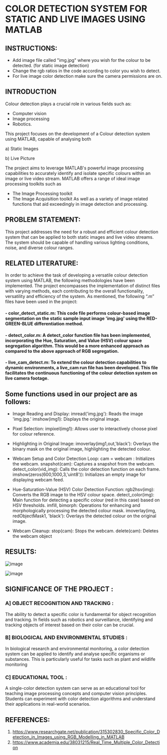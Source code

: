 # COLOR DETECTION SYSTEM FOR STATIC AND LIVE IMAGES USING MATLAB 
## INSTRUCTIONS:
- Add image file called "img.jpg" where you wish for the colour to be detected. (for static image detection)
- Change the rgb ratios in the code according to color you wish to detect.
- For live image color detection make sure the camera permissions are on.
  
## INTRODUCTION 
Colour detection plays a crucial role in various fields such as:
- Computer vision
- Image processing
- Robotics.
  
This project focuses on the development of a Colour detection system using MATLAB, capable of analysing both

a) Static Images

b) Live Picture

The project aims to leverage MATLAB's powerful image processing capabilities to accurately identify and isolate specific colours within an image or live video stream.
MATLAB offers a range of ideal image processing toolkits such as
- The Image Processing toolkit
- The Image Acquisition toolkit
As well as a variety of image related functions that aid exceedingly in image detection and processing.

## PROBLEM STATEMENT:

This project addresses the need for a robust and efficient colour detection system that can be applied to both static images and live video streams. The system should be capable of handling various lighting conditions, noise, and diverse colour ranges.

## RELATED LITERATURE:

In order to achieve the task of developing a versatile colour detection system using MATLAB, the following methodologies have been implemented. The project encompasses the implementation of distinct files with varying methods, each contributing to the overall functionality, versatility and efficiency of the system. As mentioned, the following “.m” files have been used in the project:
#### - color_detect_static.m: This code file performs colour-based image segmentation on the static sample input image 'img.jpg' using the RED-GREEN-BLUE differentiation method.
#### - detect_color.m: A detect_color function file has been implemented, incorporating the Hue, Saturation, and Value (HSV) colour space segregation algorithm. This would be a more enhanced approach as compared to the above approach of RGB segregation.
#### - live_cam_detect.m: To extend the colour detection capabilities to dynamic environments, a live_cam run file has been developed. This file facilitates the continuous functioning of the colour detection system on live camera footage.

## Some functions used in our project are as follows:

- Image Reading and Display:
  imread('img.jpg'): Reads the image 'img.jpg.'
  imshow(img1): Displays the original image.
  
- Pixel Selection:
  impixel(img1): Allows user to interactively choose pixel for colour reference.
  
- Highlighting in Original Image:
  imoverlay(img1,out,'black'): Overlays the binary mask on the original image, highlighting the detected colour.
  
- Webcam Setup and Color Detection Loop:
  cam = webcam : Initializes the webcam.
  snapshot(cam): Captures a snapshot from the webcam.
  detect_color(vid_img): Calls the color detection function on each frame.
  imshow(zeros(600,1000,3,'uint8')): Initializes an empty image for displaying webcam feed.
  
- Hue-Saturation-Value (HSV) Color Detection Function:
  rgb2hsv(img): Converts the RGB image to the HSV colour space.
  detect_color(img): Main function for detecting a specific colour (red in this case) based on HSV thresholds.
  imfill, bimorph: Operations for enhancing and morphologically processing the detected colour mask.
  imoverlay(img, redObjectMask1, 'black'): Overlays the detected colour on the original image.
  
- Webcam Cleanup:
  stop(cam): Stops the webcam.
  delete(cam): Deletes the webcam object

## RESULTS:
![image](https://github.com/user-attachments/assets/2ac99769-9e6d-4335-9f2d-f4f6ef0cc5c4)

![image](https://github.com/user-attachments/assets/7fd527b0-5828-4d46-973b-9687aa2b566d)


## SIGNIFICANCE OF THE PROJECT :

### A] OBJECT RECOGNITION AND TRACKING :
The ability to detect a specific color is fundamental for object recognition and tracking. In fields such as robotics and surveillance, identifying and tracking objects of interest based on their color can be crucial.

### B] BIOLOGICAL AND ENVIRONMENTAL STUDIES :
In biological research and environmental monitoring, a color detection system can be applied to identify and analyse specific organisms or substances. This is particularly useful for tasks such as plant and wildlife monitoring

### C] EDUCATIONAL TOOL :
A single-color detection system can serve as an educational tool for teaching image processing concepts and computer vision principles. Students can experiment with color detection algorithms and understand
their applications in real-world scenarios.

## REFERENCES:
1. https://www.researchgate.net/publication/315302830_Specific_Color_Detection_in_Images_using_RGB_Modelling_in_MATLAB
2. https://www.academia.edu/38031215/Real_Time_Multiple_Color_Detection
